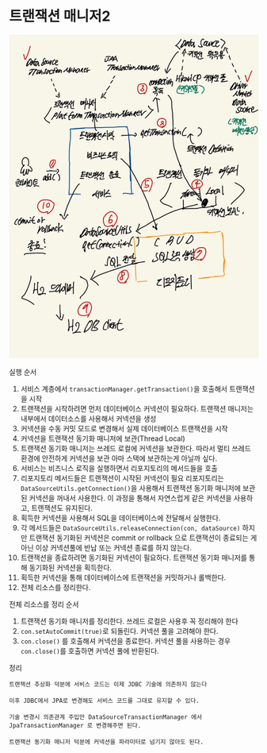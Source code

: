 # 트랜잭션 매니저2

![6.png](Image%2F6.png)

실행 순서
1. 서비스 계층에서 ``transactionManager.getTransaction()``을 호출해서 트랜잭션을 시작
2. 트랜잭션을 시작하려면 먼저 데이터베이스 커넥션이 필요하다. 트랜잭션 매니저는 내부에서 데이터소스를 
   사용해서 커넥션을 생성
3. 커넥션을 수동 커밋 모드로 변경해서 실제 데이터베이스 트랜잭션을 시작
4. 커넥션을 트랜잭션 동기화 매니저에 보관(Thread Local)
5. 트랜잭션 동기화 매니저는 쓰레드 로컬에 커넥션을 보관한다. 따라서 멀티 쓰레드 환경에 안전하게 커넥션을 보관
   아마 스택에 보관하는게 아닐까 싶다. 
6. 서비스는 비즈니스 로직을 실행하면서 리포지토리의 메서드들을 호출
7. 리포지토리 메서드들은 트랜잭션이 시작된 커넥션이 필요 리포지토리는
   ``DataSourceUtils.getConnection()``을 사용해서 트랜잭션 동기화 매니저에 보관된 커넥션을 꺼내서 사용한다. 
   이 과정을 통해서 자연스럽게 같은 커넥션을 사용하고, 트랜잭션도 유지된다.
8. 획득한 커넥션을 사용해서 SQL을 데이터베이스에 전달해서 실행한다.
9. 각 메서드들은 ``DataSourceUtils.releaseConnection(con, dataSource)`` 하지만 트랜잭션 동기화된 커넥션은
   commit or rollback 으로 트랜잭션이 종료되는 게 아닌 이상 커넥션풀에 반납 또는 커넥션 종료를 하지 않는다.
10. 트랜잭션을 종료하려면 동기화된 커넥션이 필요하다. 트랜잭션 동기화 매니저를 통해 동기화된 커넥션을 획득한다.
11. 획득한 커넥션을 통해 데이터베이스에 트랜잭션을 커밋하거나 롤백한다.
12. 전체 리소스를 정리한다.


전체 리소스를 정리 순서
1. 트랜잭션 동기화 매니저를 정리한다. 쓰레드 로컬은 사용후 꼭 정리해야 한다
2. ``con.setAutoCommit(true)``로 되돌린다. 커넥션 풀을 고려해야 한다.
3. ``con.close()`` 를 호출해셔 커넥션을 종료한다. 커넥션 풀을 사용하는 경우 ``con.close()``를 호출하면
  커넥션 풀에 반환된다.

정리
```text
트랜잭션 추상화 덕분에 서비스 코드는 이제 JDBC 기술에 의존하지 않는다

이후 JDBC에서 JPA로 변경해도 서비스 코드를 그대로 유지할 수 있다.

기술 변경시 의존관계 주입만 DataSourceTransactionManager 에서
JpaTransactionManager 로 변경해주면 된다.

트랜잭션 동기화 매니저 덕분에 커넥션을 파라미터로 넘기지 않아도 된다.
```